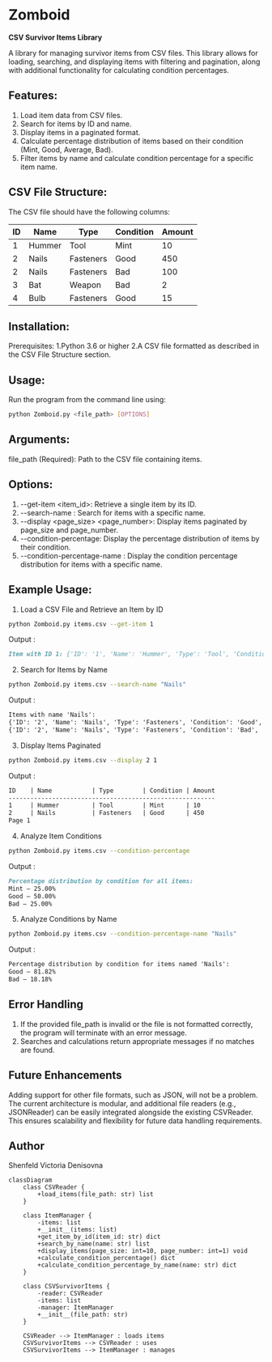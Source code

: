 # Zomboid

**CSV Survivor Items Library**

A library for managing survivor items from CSV files. This library allows for loading, searching, and displaying items with filtering and pagination, along with additional functionality for calculating condition percentages.

## Features:
1. Load item data from CSV files.
2. Search for items by ID and name.
3. Display items in a paginated format.
4. Calculate percentage distribution of items based on their condition (Mint, Good, Average, Bad).
5. Filter items by name and calculate condition percentage for a specific item name.

## CSV File Structure:
The CSV file should have the following columns:

| ID | Name   | Type      | Condition | Amount |
|----|--------|-----------|-----------|--------|
| 1  | Hummer | Tool      | Mint      | 10     |
| 2  | Nails  | Fasteners | Good      | 450    |
| 2  | Nails  | Fasteners | Bad       | 100    |
| 3  | Bat    | Weapon    | Bad       | 2      |
| 4  | Bulb   | Fasteners | Good      | 15     |

## Installation:
Prerequisites:
1.Python 3.6 or higher
2.A CSV file formatted as described in the CSV File Structure section.

## Usage:
Run the program from the command line using:
``` bash
python Zomboid.py <file_path> [OPTIONS]
```

## Arguments:
file_path (Required): Path to the CSV file containing items.

## Options:
1. --get-item <item_id>: Retrieve a single item by its ID.
2. --search-name <name>: Search for items with a specific name.
3. --display <page_size> <page_number>: Display items paginated by page_size and page_number.
4. --condition-percentage: Display the percentage distribution of items by their condition.
5. --condition-percentage-name <name>: Display the condition percentage distribution for items with a specific name.

## Example Usage:
1. Load a CSV File and Retrieve an Item by ID
``` bash
python Zomboid.py items.csv --get-item 1
```
Output :
``` markdown
Item with ID 1: {'ID': '1', 'Name': 'Hummer', 'Type': 'Tool', 'Condition': 'Mint', 'Amount': '10'}
```
2. Search for Items by Name
 ``` bash
python Zomboid.py items.csv --search-name "Nails"
```
Output :
``` markdown
Items with name 'Nails':
{'ID': '2', 'Name': 'Nails', 'Type': 'Fasteners', 'Condition': 'Good', 'Amount': '450'}
{'ID': '2', 'Name': 'Nails', 'Type': 'Fasteners', 'Condition': 'Bad', 'Amount': '100'}
```
3. Display Items Paginated
``` bash
python Zomboid.py items.csv --display 2 1
```
Output :
``` markdown
ID    | Name           | Type        | Condition | Amount
---------------------------------------------------------
1     | Hummer         | Tool        | Mint      | 10    
2     | Nails          | Fasteners   | Good      | 450   
Page 1
```
4. Analyze Item Conditions
``` bash
python Zomboid.py items.csv --condition-percentage
```
Output :
``` markdown
Percentage distribution by condition for all items:
Mint — 25.00%
Good — 50.00%
Bad — 25.00%
```
5. Analyze Conditions by Name
``` bash
python Zomboid.py items.csv --condition-percentage-name "Nails"
```
Output :
``` markdown
Percentage distribution by condition for items named 'Nails':
Good — 81.82%
Bad — 18.18%
```
## Error Handling
1. If the provided file_path is invalid or the file is not formatted correctly, the program will terminate with an error message.
2. Searches and calculations return appropriate messages if no matches are found.

## Future Enhancements
Adding support for other file formats, such as JSON, will not be a problem. The current architecture is modular, and additional file readers (e.g., JSONReader) can be easily integrated alongside the existing CSVReader. This ensures scalability and flexibility for future data handling requirements.

## Author 
Shenfeld Victoria Denisovna

``` mermaid
classDiagram
    class CSVReader {
        +load_items(file_path: str) list
    }

    class ItemManager {
        -items: list
        +__init__(items: list)
        +get_item_by_id(item_id: str) dict
        +search_by_name(name: str) list
        +display_items(page_size: int=10, page_number: int=1) void
        +calculate_condition_percentage() dict
        +calculate_condition_percentage_by_name(name: str) dict
    }

    class CSVSurvivorItems {
        -reader: CSVReader
        -items: list
        -manager: ItemManager
        +__init__(file_path: str)
    }

    CSVReader --> ItemManager : loads items
    CSVSurvivorItems --> CSVReader : uses
    CSVSurvivorItems --> ItemManager : manages
```
